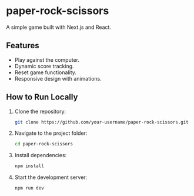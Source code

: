 # paper-rock-scissors

A simple game built with Next.js and React.

## Features
- Play against the computer.
- Dynamic score tracking.
- Reset game functionality.
- Responsive design with animations.

## How to Run Locally
1. Clone the repository:
   ```bash
   git clone https://github.com/your-username/paper-rock-scissors.git

2. Navigate to the project folder:
   ```bash
   cd paper-rock-scissors

4. Install dependencies:
   ```bash
   npm install

5. Start the development server:
   ```bash
   npm run dev
